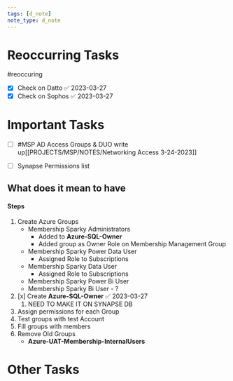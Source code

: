 ```yaml
---
tags: [d_note]
note_type: d_note
---
```


# Reoccurring Tasks

#reoccuring

- [x] Check on Datto ✅ 2023-03-27
- [x] Check on Sophos ✅ 2023-03-27

# Important Tasks
* [ ] #MSP AD Access Groups  & DUO write up[[PROJECTS/MSP/NOTES/Networking Access 3-24-2023]]

- [ ] Synapse Permissions list
## What does it mean to have 
#### Steps
1. Create Azure Groups
	* Membership Sparky Administrators
		* Added to **Azure-SQL-Owner**
		* Added group as Owner Role on Membership Management Group
	* Membership Sparky Power Data User
		* Assigned Role to Subscriptions
	* Membership Sparky Data User
		* Assigned Role to Subscriptions
	* Membership Sparky Power Bi User
	* Membership Sparky Bi User - ?
1. [x] Create **Azure-SQL-Owner** ✅ 2023-03-27
	1. NEED TO MAKE IT ON SYNAPSE DB
2. Assign permissions for each Group
3. Test groups with test Account
4. Fill groups with members
5. Remove Old Groups
	* **Azure-UAT-Membership-InternalUsers**

# Other Tasks
